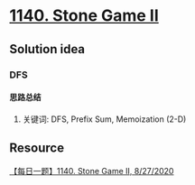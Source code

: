 # [1140. Stone Game II](https://leetcode.com/problems/stone-game-ii/description/)

## Solution idea
### DFS
#### 思路总结
1. 关键词: DFS, Prefix Sum, Memoization (2-D)

## Resource
[【每日一题】1140. Stone Game II, 8/27/2020](https://www.youtube.com/watch?v=liA938-cdfM&ab_channel=HuifengGuan)